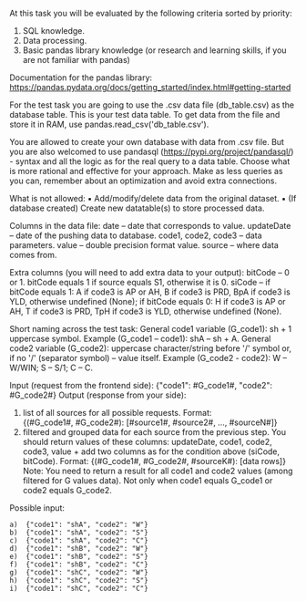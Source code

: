 At this task you will be evaluated by the following criteria sorted by priority: 
1. SQL knowledge. 
2. Data processing. 
3. Basic pandas library knowledge (or research and learning skills, if you are not familiar with pandas) 
 
Documentation for the pandas library: 
https://pandas.pydata.org/docs/getting_started/index.html#getting-started 
 
For the test task you are going to use the .csv data file (db_table.csv) as the database table. This is your 
test data table. 
To get data from the file and store it in RAM, use pandas.read_csv('db_table.csv'). 
 
You are allowed to create your own database with data from .csv file. But you are also welcomed to use 
pandasql (https://pypi.org/project/pandasql/) - syntax and all the logic as for the real query to a data 
table. Choose what is more rational and effective for your approach. 
Make as less queries as you can, remember about an optimization and avoid extra connections. 
 
What is not allowed: 
▪  Add/modify/delete data from the original dataset. 
▪  (If database created) Create new datatable(s) to store processed data. 
 
Columns in the data file: 
date – date that corresponds to value. 
updateDate – date of the pushing data to database. 
code1, code2, code3 – data parameters. 
value – double precision format value. 
source – where data comes from. 
 
Extra columns (you will need to add extra data to your output): 
bitCode – 0 or 1. bitCode equals 1 if source equals S1, otherwise it is 0. 
siCode – if bitCode equals 1: A if code3 is AP or AH, B if code3 is PRD, BpA if code3 is YLD, otherwise 
undefined (None); if bitCode equals 0: H if code3 is AP or AH, T if code3 is PRD, TpH if code3 is YLD, 
otherwise undefined (None). 
 
Short naming across the test task: 
General code1 variable (G_code1): sh + 1 uppercase symbol. Example (G_code1 – code1): shA – sh + A. 
General code2 variable (G_code2): uppercase character/string before '/' symbol or, if no '/' (separator 
symbol) – value itself. Example (G_code2 - code2): W – W/WIN; S – S/1; C – C. 
 
Input (request from the frontend side): {"code1": #G_code1#, "code2": #G_code2#} 
Output (response from your side):  
1.  list of all sources for all possible requests. Format:  
{(#G_code1#, #G_code2#): [#source1#, #source2#, ..., #sourceN#]}  
2.  filtered and grouped data for each source from the previous step. You should return values of 
these columns: updateDate, code1, code2, code3, value + add two columns as for the condition 
above (siCode, bitCode). Format: 
 {(#G_code1#, #G_code2#, #sourceK#): [data rows]}  
Note: 
You need to return a result for all code1 and code2 values (among filtered for G values data). Not only 
when code1 equals G_code1 or code2 equals G_code2. 
 
Possible input: 
```
a)  {"code1": "shA", "code2": "W"} 
b)  {"code1": "shA", "code2": "S"} 
c)  {"code1": "shA", "code2": "C"} 
d)  {"code1": "shB", "code2": "W"} 
e)  {"code1": "shB", "code2": "S"} 
f)  {"code1": "shB", "code2": "C"} 
g)  {"code1": "shC", "code2": "W"} 
h)  {"code1": "shC", "code2": "S"} 
i)  {"code1": "shC", "code2": "C"} 
```